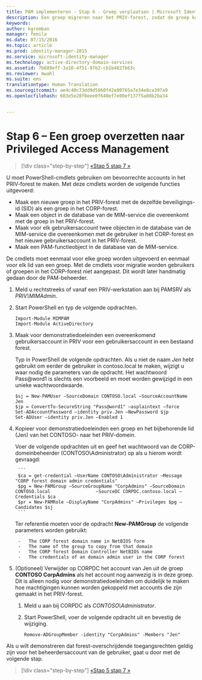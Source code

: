 ```yaml
---
title: PAM implementeren - Stap 6 - Groep verplaatsen | Microsoft Identity Manager
description: Een groep migreren naar het PRIV-forest, zodat de groep kan worden beheerd met Privilege Access Management.
keywords: 
author: kgremban
manager: femila
ms.date: 07/15/2016
ms.topic: article
ms.prod: identity-manager-2015
ms.service: microsoft-identity-manager
ms.technology: active-directory-domain-services
ms.assetid: 7b689eff-3a10-4f51-97b2-cb1b4827b63c
ms.reviewer: mwahl
ms.suite: ems
translationtype: Human Translation
ms.sourcegitcommit: ae4c40c73dd9d5860f42e00765a7e34e8ca397a9
ms.openlocfilehash: 603e5e28f0eee0f648ef7e00ef137f5a08b2ba34


---
```


# Stap 6 – Een groep overzetten naar Privileged Access Management

>[!div class="step-by-step"]
[«Stap 5 ](step-5-establish-trust-between-priv-corp-forests.md)
[stap 7 »](step-7-elevate-user-access.md)

U moet PowerShell-cmdlets gebruiken om bevoorrechte accounts in het PRIV-forest te maken. Met deze cmdlets worden de volgende functies uitgevoerd:

- Maak een nieuwe groep in het PRIV-forest met de dezelfde beveiligings-id (SID) als een groep in het CORP-forest.  
- Maak een object in de database van de MIM-service die overeenkomt met de groep in het PRIV-forest.  
- Maak voor elk gebruikersaccount twee objecten in de database van de MIM-service die overeenkomen met de gebruiker in het CORP-forest en het nieuwe gebruikersaccount in het PRIV-forest.  
- Maak een PAM-functieobject in de database van de MIM-service.  

De cmdlets moet eenmaal voor elke groep worden uitgevoerd en eenmaal voor elk lid van een groep. Met de cmdlets voor migratie worden gebruikers of groepen in het CORP-forest niet aangepast. Dit wordt later handmatig gedaan door de PAM-beheerder.

1. Meld u rechtstreeks of vanaf een PRIV-werkstation aan bij PAMSRV als *PRIV\MIMAdmin*.

2.  Start PowerShell en typ de volgende opdrachten.

    ```
    Import-Module MIMPAM
    Import-Module ActiveDirectory
    ```

3.  Maak voor demonstratiedoeleinden een overeenkomend gebruikersaccount in PRIV voor een gebruikersaccount in een bestaand forest.

    Typ in PowerShell de volgende opdrachten.  Als u niet de naam *Jen* hebt gebruikt om eerder de gebruiker in contoso.local te maken, wijzigt u waar nodig de parameters van de opdracht. Het wachtwoord Pass@word1 is slechts een voorbeeld en moet worden gewijzigd in een unieke wachtwoordwaarde.

    ```
    $sj = New-PAMUser –SourceDomain CONTOSO.local –SourceAccountName Jen
    $jp = ConvertTo-SecureString "Pass@word1" –asplaintext –force
    Set-ADAccountPassword –identity priv.Jen –NewPassword $jp
    Set-ADUser –identity priv.Jen –Enabled 1
    ```

4. Kopieer voor demonstratiedoeleinden een groep en het bijbehorende lid (Jen) van het CONTOSO- naar het PRIV-domein.

    Voer de volgende opdrachten uit en geef het wachtwoord van de CORP-domeinbeheerder (CONTOSO\Administrator) op als u hierom wordt gevraagd:

        ```
        $ca = get-credential –UserName CONTOSO\Administrator –Message "CORP forest domain admin credentials"
        $pg = New-PAMGroup –SourceGroupName "CorpAdmins" –SourceDomain CONTOSO.local                 –SourceDC CORPDC.contoso.local –Credentials $ca
        $pr = New-PAMRole –DisplayName "CorpAdmins" –Privileges $pg –Candidates $sj
        ```

    Ter referentie moeten voor de opdracht **New-PAMGroup** de volgende parameters worden gebruikt:

        -   The CORP forest domain name in NetBIOS form  
        -   The name of the group to copy from that domain  
        -   The CORP forest Domain Controller NetBIOS name  
        -   The credentials of an domain admin user in the CORP forest  

5.  (Optioneel) Verwijder op CORPDC het account van Jen uit de groep **CONTOSO CorpAdmins** als het account nog aanwezig is in deze groep.  Dit is alleen nodig voor demonstratiedoeleinden om duidelijk te maken hoe machtigingen kunnen worden gekoppeld met accounts die zijn gemaakt in het PRIV-forest.

    1.  Meld u aan bij CORPDC als *CONTOSO\Administrator*.

    2.  Start PowerShell, voer de volgende opdracht uit en bevestig de wijziging.

        ```
        Remove-ADGroupMember -identity "CorpAdmins" -Members "Jen"
        ```


Als u wilt demonstreren dat forest-overschrijdende toegangsrechten geldig zijn voor het beheerdersaccount van de gebruiker, gaat u door met de volgende stap.

>[!div class="step-by-step"]
[«Stap 5 ](step-5-establish-trust-between-priv-corp-forests.md)
[stap 7 »](step-7-elevate-user-access.md)



<!--HONumber=Jul16_HO3-->


